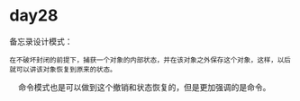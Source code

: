 # day28

备忘录设计模式：

    在不破坏封闭的前提下，捕获一个对象的内部状态，并在该对象之外保存这个对象，这样，以后就可以讲该对象恢复到原来的状态。
    命令模式也是可以做到这个撤销和状态恢复的，但是更加强调的是命令。